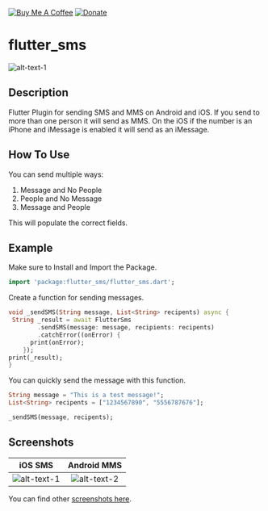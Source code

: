 [![Buy Me A Coffee](https://img.shields.io/badge/Donate-Buy%20Me%20A%20Coffee-yellow.svg)](https://www.buymeacoffee.com/rodydavis)
[![Donate](https://img.shields.io/badge/Donate-PayPal-green.svg)](https://www.paypal.com/cgi-bin/webscr?cmd=_s-xclick&hosted_button_id=WSH3GVC49GNNJ)

# flutter_sms

![alt-text-1](https://github.com/AppleEducate/flutter_sms/blob/master/screenshots/ios_blank.PNG)

## Description

Flutter Plugin for sending SMS and MMS on Android and iOS. If you send to more than one person it will send as MMS. On the iOS if the number is an iPhone and iMessage is enabled it will send as an iMessage.

## How To Use

You can send multiple ways:

1. Message and No People
2. People and No Message
3. Message and People

This will populate the correct fields.


## Example

Make sure to Install and Import the Package.

``` dart
import 'package:flutter_sms/flutter_sms.dart';
```

Create a function for sending messages.

``` dart
void _sendSMS(String message, List<String> recipents) async {
 String _result = await FlutterSms
        .sendSMS(message: message, recipients: recipents)
        .catchError((onError) {
      print(onError);
    });
print(_result);
}
```

You can quickly send the message with this function.

``` dart
String message = "This is a test message!";
List<String> recipents = ["1234567890", "5556787676"];

_sendSMS(message, recipents);
```

## Screenshots

iOS SMS             |  Android MMS
:-------------------------:|:-------------------------:
![alt-text-1](https://github.com/AppleEducate/flutter_sms/blob/master/screenshots/ios_sms.PNG)  |  ![alt-text-2](https://github.com/AppleEducate/flutter_sms/blob/master/screenshots/android_mms.png)

You can find other [screenshots here](https://github.com/AppleEducate/flutter_sms/tree/master/screenshots).
